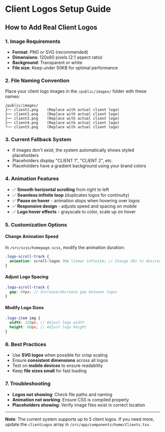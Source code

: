 # Client Logos Setup Guide

## How to Add Real Client Logos

### 1. **Image Requirements**

- **Format**: PNG or SVG (recommended)
- **Dimensions**: 120x60 pixels (2:1 aspect ratio)
- **Background**: Transparent or white
- **File size**: Keep under 50KB for optimal performance

### 2. **File Naming Convention**

Place your client logo images in the `/public/images/` folder with these names:

```
/public/images/
├── client1.png    (Replace with actual client logo)
├── client2.png    (Replace with actual client logo)
├── client3.png    (Replace with actual client logo)
├── client4.png    (Replace with actual client logo)
└── client5.png    (Replace with actual client logo)
```

### 3. **Current Fallback System**

- If images don't exist, the system automatically shows styled placeholders
- Placeholders display "CLIENT 1", "CLIENT 2", etc.
- Placeholders have a gradient background using your brand colors

### 4. **Animation Features**

- ✅ **Smooth horizontal scrolling** from right to left
- ✅ **Seamless infinite loop** (duplicates logos for continuity)
- ✅ **Pause on hover** - animation stops when hovering over logos
- ✅ **Responsive design** - adjusts speed and spacing on mobile
- ✅ **Logo hover effects** - grayscale to color, scale up on hover

### 5. **Customization Options**

#### **Change Animation Speed**

In `/src/scss/homepage.scss`, modify the animation duration:

```scss
.logo-scroll-track {
  animation: scroll-logos 30s linear infinite; // Change 30s to desired speed
}
```

#### **Adjust Logo Spacing**

```scss
.logo-scroll-track {
  gap: 60px; // Increase/decrease gap between logos
}
```

#### **Modify Logo Sizes**

```scss
.logo-item img {
  width: 120px; // Adjust logo width
  height: 60px; // Adjust logo height
}
```

### 6. **Best Practices**

- Use **SVG logos** when possible for crisp scaling
- Ensure **consistent dimensions** across all logos
- Test on **mobile devices** to ensure readability
- Keep **file sizes small** for fast loading

### 7. **Troubleshooting**

- **Logos not showing**: Check file paths and naming
- **Animation not working**: Ensure CSS is compiled properly
- **Placeholders showing**: Verify image files exist in correct location

---

**Note**: The current system supports up to 5 client logos. If you need more, update the `clientLogos` array in `/src/app/components/home/Clients.tsx`.
